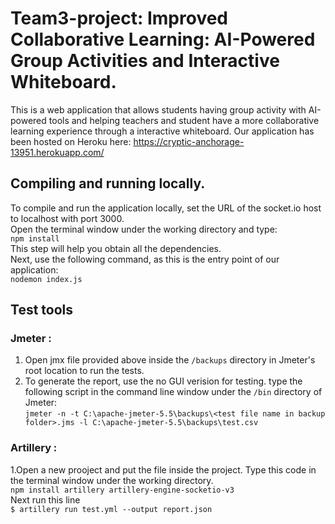 # Team3-project: Improved Collaborative Learning: AI-Powered Group Activities and Interactive Whiteboard.
This is a web application that allows students having group activity with AI-powered tools and helping teachers and student have a more collaborative learning experience through a interactive whiteboard. Our application has been hosted on Heroku here: https://cryptic-anchorage-13951.herokuapp.com/
## Compiling and running locally.
To compile and run the application locally, set the URL of the socket.io host to localhost with port 3000.<br />
Open the terminal window under the working directory and type:<br />
```npm install```<br />
This step will help you obtain all the  dependencies.<br />
Next, use the following command, as this is the entry point of our application: <br />
```nodemon index.js```<br />
## Test tools ##
### Jmeter : <br />
1. Open jmx file provided above inside the ```/backups``` directory in Jmeter's root location to run the tests.<br />
2. To generate the report, use the no GUI verision for testing. type the following script in the command line window under the ```/bin``` directory of Jmeter:<br />
```jmeter -n -t C:\apache-jmeter-5.5\backups\<test file name in backup folder>.jms -l C:\apache-jmeter-5.5\backups\test.csv```<br />
### Artillery : <br />
1.Open a new prooject and put the file inside the project. Type this code in the terminal window under the working directory.<br />
```npm install artillery artillery-engine-socketio-v3```<br />
Next run this line<br />
```$ artillery run test.yml --output report.json```<br />
